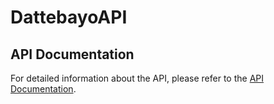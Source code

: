 # DattebayoAPI

## API Documentation

For detailed information about the API, please refer to the [API Documentation](https://web.postman.co/workspace/291207d5-1073-4eda-b783-3fd9231b4116/documentation/36297486-d321bfc3-3957-4965-b0cc-a314fdd3c4be).
